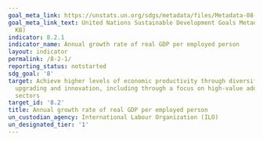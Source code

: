 ```yaml
---
goal_meta_link: https://unstats.un.org/sdgs/metadata/files/Metadata-08-02-01.pdf
goal_meta_link_text: United Nations Sustainable Development Goals Metadata (PDF 385
  KB)
indicator: 8.2.1
indicator_name: Annual growth rate of real GDP per employed person
layout: indicator
permalink: /8-2-1/
reporting_status: notstarted
sdg_goal: '8'
target: Achieve higher levels of economic productivity through diversification, technological
  upgrading and innovation, including through a focus on high-value added and labour-intensive
  sectors
target_id: '8.2'
title: Annual growth rate of real GDP per employed person
un_custodian_agency: International Labour Organization (ILO)
un_designated_tier: '1'
---
```

